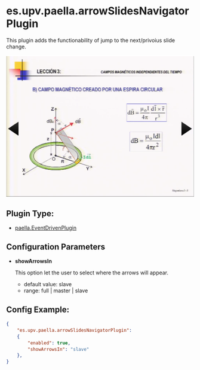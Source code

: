 ---
---

# es.upv.paella.arrowSlidesNavigatorPlugin

This plugin adds the functionability of jump to the next/privoius slide change.

![](images/arrowSlidesNavigator.png)

## Plugin Type:
- [paella.EventDrivenPlugin](../developer/plugin_types.md)

## Configuration Parameters

* **showArrowsIn**

	This option let the user to select where the arrows will appear.
	- default value: slave
	- range: full | master | slave

## Config Example:

```json
{
	"es.upv.paella.arrowSlidesNavigatorPlugin": 
	{
		"enabled": true,
		"showArrowsIn": "slave"
	},
}
```
